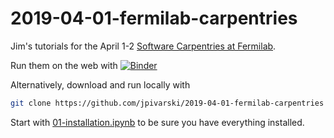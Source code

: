 # 2019-04-01-fermilab-carpentries

Jim's tutorials for the April 1-2 [Software Carpentries at Fermilab](https://davidyakobovitch.github.io/2019-04-01_fnal).

Run them on the web with [![Binder](https://mybinder.org/badge_logo.svg)](https://mybinder.org/v2/gh/jpivarski/2019-04-01-fermilab-carpentries/0.3?urlpath=lab)

Alternatively, download and run locally with

```bash
git clone https://github.com/jpivarski/2019-04-01-fermilab-carpentries
```

Start with [01-installation.ipynb](01-installation.ipynb) to be sure you have everything installed.
